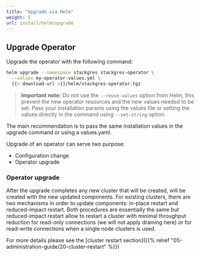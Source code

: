 ```yaml
---
title: "Upgrade via Helm"
weight: 5
url: install/helm/upgrade
---
```


## Upgrade Operator

Upgrade the operator with the following command:

```bash
helm upgrade --namespace stackgres stackgres-operator \
  --values my-operator-values.yml \
  {{< download-url >}}/helm/stackgres-operator.tgz
```

>**Important note:** Do not use the `--reuse-values` option from Helm, this prevent the new operator resources and the new values needed to be set. Pass your installation params using the values file or setting the values directly in the command using `--set-string` option.

The main recommendation is to pass the same installation values in the upgrade command or using a values.yaml.

Upgrade of an operator can serve two purpose:

* Configuration change
* Operator upgrade

### Operator upgrade

After the upgrade completes any new cluster that will be created, will be created with the new
 updated components.
For existing clusters, there are two mechanisms in order to update components: in-place restart
 and reduced-impact restart. Both procedures are essentially the same but reduced-impact restart
 allow to restart a cluster with minimal throughput reduction for read-only connections (we will
 not apply draining here) or for read-write connections when a single node clusters is used.

For more details please see the [cluster restart section]({{% relref "05-administration-guide/20-cluster-restart" %}})